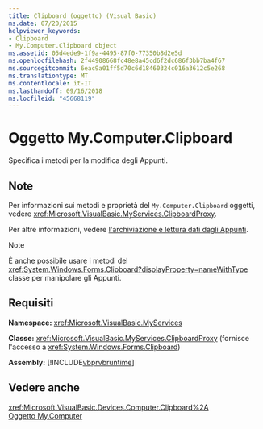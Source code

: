 ```yaml
---
title: Clipboard (oggetto) (Visual Basic)
ms.date: 07/20/2015
helpviewer_keywords:
- Clipboard
- My.Computer.Clipboard object
ms.assetid: 05d4ede9-1f9a-4495-87f0-77350b8d2e5d
ms.openlocfilehash: 2f44908668fc48e8a45cd6f2dc686f3bb7ba4f67
ms.sourcegitcommit: 6eac9a01ff5d70c6d18460324c016a3612c5e268
ms.translationtype: MT
ms.contentlocale: it-IT
ms.lasthandoff: 09/16/2018
ms.locfileid: "45668119"
---
```

# <a name="mycomputerclipboard-object"></a>Oggetto My.Computer.Clipboard
Specifica i metodi per la modifica degli Appunti.  
  
## <a name="remarks"></a>Note  
 Per informazioni sui metodi e proprietà del `My.Computer.Clipboard` oggetti, vedere <xref:Microsoft.VisualBasic.MyServices.ClipboardProxy>.  
  
 Per altre informazioni, vedere [l'archiviazione e lettura dati dagli Appunti](../../../visual-basic/developing-apps/programming/computer-resources/storing-data-to-and-reading-from-the-clipboard.md).  
  
> [!NOTE]
>  È anche possibile usare i metodi del <xref:System.Windows.Forms.Clipboard?displayProperty=nameWithType> classe per manipolare gli Appunti.  
  
## <a name="requirements"></a>Requisiti  
 **Namespace:** <xref:Microsoft.VisualBasic.MyServices>  
  
 **Classe:** <xref:Microsoft.VisualBasic.MyServices.ClipboardProxy> (fornisce l'accesso a <xref:System.Windows.Forms.Clipboard>)  
  
 **Assembly:** [!INCLUDE[vbprvbruntime](~/includes/vbprvbruntime-md.md)]  
  
## <a name="see-also"></a>Vedere anche  
 <xref:Microsoft.VisualBasic.Devices.Computer.Clipboard%2A>  
 [Oggetto My.Computer](../../../visual-basic/language-reference/objects/my-computer-object.md)
